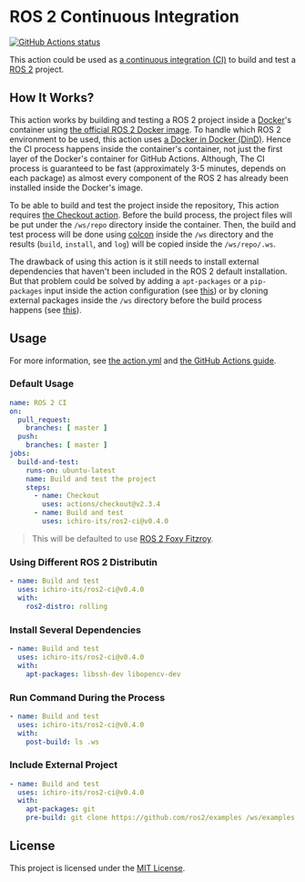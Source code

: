 # ROS 2 Continuous Integration

<a href="https://github.com/ichiro-its/ros2-ci/actions"><img alt="GitHub Actions status" src="https://github.com/ichiro-its/ros2-ci/actions/workflows/test-ros2-ci.yml/badge.svg"></a>

This action could be used as [a continuous integration (CI)](https://en.wikipedia.org/wiki/Continuous_integration) to build and test a [ROS 2](https://docs.ros.org/en/foxy/) project.

## How It Works?

This action works by building and testing a ROS 2 project inside a [Docker](https://www.docker.com/)'s container using [the official ROS 2 Docker image](https://hub.docker.com/_/ros).
To handle which ROS 2 environment to be used, this action uses [a Docker in Docker (DinD)](https://hub.docker.com/_/docker).
Hence the CI process happens inside the container's container, not just the first layer of the Docker's container for GitHub Actions.
Although, The CI process is guaranteed to be fast (approximately 3-5 minutes, depends on each package) as almost every component of the ROS 2 has already been installed inside the Docker's image.

To be able to build and test the project inside the repository, This action requires [the Checkout action](https://github.com/marketplace/actions/checkout).
Before the build process, the project files will be put under the `/ws/repo` directory inside the container.
Then, the build and test process will be done using [colcon](https://colcon.readthedocs.io/en/released/index.html) inside the `/ws` directory and the results (`build`, `install`, and `log`) will be copied inside the `/ws/repo/.ws`.

The drawback of using this action is it still needs to install external dependencies that haven't been included in the ROS 2 default installation.
But that problem could be solved by adding a `apt-packages` or a `pip-packages` input inside the action configuration (see [this](#Install-Several-Dependencies)) or by cloning external packages inside the `/ws` directory before the build process happens (see [this](#Include-External-Project)).

## Usage

For more information, see [the action.yml](./action.yml) and [the GitHub Actions guide](https://docs.github.com/en/actions/learn-github-actions/introduction-to-github-actions).

### Default Usage

```yaml
name: ROS 2 CI
on:
  pull_request:
    branches: [ master ]
  push:
    branches: [ master ]
jobs:
  build-and-test:
    runs-on: ubuntu-latest
    name: Build and test the project
    steps:
      - name: Checkout
        uses: actions/checkout@v2.3.4
      - name: Build and test
        uses: ichiro-its/ros2-ci@v0.4.0
```
> This will be defaulted to use [ROS 2 Foxy Fitzroy](https://docs.ros.org/en/foxy/Releases/Release-Foxy-Fitzroy.html).

### Using Different ROS 2 Distributin

```yaml
- name: Build and test
  uses: ichiro-its/ros2-ci@v0.4.0
  with:
    ros2-distro: rolling
```

### Install Several Dependencies

```yaml
- name: Build and test
  uses: ichiro-its/ros2-ci@v0.4.0
  with:
    apt-packages: libssh-dev libopencv-dev
```

### Run Command During the Process

```yaml
- name: Build and test
  uses: ichiro-its/ros2-ci@v0.4.0
  with:
    post-build: ls .ws
```

### Include External Project

```yaml
- name: Build and test
  uses: ichiro-its/ros2-ci@v0.4.0
  with:
    apt-packages: git
    pre-build: git clone https://github.com/ros2/examples /ws/examples
```

## License

This project is licensed under the [MIT License](./LICENSE).
